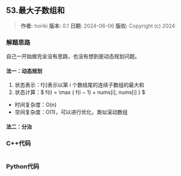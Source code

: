 ## 53.最大子数组和

> **作者:** horiki
> **版本:** 0.1
> **日期:** 2024-06-06
> **版权:** Copyright (c) 2024

### 解题思路
自己一开始做完全没有思路，也没有想到是动态规划问题。

#### 法一：动态规划

1. 状态表示：f[i]表示以第 i 个数结尾的连续子数组的最大和
2. 状态计算：$ f(i) = \max \{ f(i − 1) + nums[i], nums[i] \} $

- 时间复杂度：O(n)
- 空间复杂度：O(1)，可以进行优化，类似滚动数组

#### 法二：分治


### C++代码
```C++

```

### Python代码
```Python

```